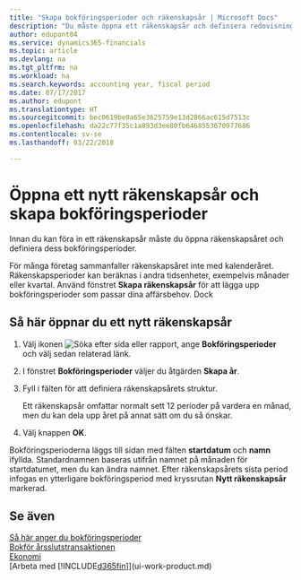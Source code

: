 ```yaml
---
title: "Skapa bokföringsperioder och räkenskapsår | Microsoft Docs"
description: "Du måste öppna ett räkenskapsår och definiera redovisningsperioder innan du kan föra in ett räkenskapsår."
author: edupont04
ms.service: dynamics365-financials
ms.topic: article
ms.devlang: na
ms.tgt_pltfrm: na
ms.workload: na
ms.search.keywords: accounting year, fiscal period
ms.date: 07/17/2017
ms.author: edupont
ms.translationtype: HT
ms.sourcegitcommit: bec0619be0a65e3625759e13d2866ac615d7513c
ms.openlocfilehash: da22c77f35c1a893d3ee80fb6468553670977686
ms.contentlocale: sv-se
ms.lasthandoff: 03/22/2018

---
```

# <a name="open-a-new-fiscal-year-and-create-accounting-periods"></a>Öppna ett nytt räkenskapsår och skapa bokföringsperioder
Innan du kan föra in ett räkenskapsår måste du öppna räkenskapsåret och definiera dess bokföringsperioder.  

För många företag sammanfaller räkenskapsåret inte med kalenderåret. Räkenskapsperioder kan beräknas i andra tidsenheter, exempelvis månader eller kvartal. Använd fönstret **Skapa räkenskapsår** för att lägga upp bokföringsperioder som passar dina affärsbehov. Dock   

## <a name="to-open-a-new-fiscal-year"></a>Så här öppnar du ett nytt räkenskapsår
1. Välj ikonen ![Söka efter sida eller rapport](media/ui-search/search_small.png "Ikonen Söka efter sida eller rapport"), ange **Bokföringsperioder** och välj sedan relaterad länk.
2. I fönstret **Bokföringsperioder** väljer du åtgärden **Skapa år**.
3. Fyll i fälten för att definiera räkenskapsårets struktur.

    Ett räkenskapsår omfattar normalt sett 12 perioder på vardera en månad, men du kan dela upp året på annat sätt om du så önskar.
4. Välj knappen **OK**.

Bokföringsperioderna läggs till sidan med fälten **startdatum** och **namn** ifyllda. Standardnamnen baseras utifrån namnet på månaden för startdatumet, men du kan ändra namnet. Efter räkenskapsårets sista period infogas en ytterligare bokföringsperiod med kryssrutan **Nytt räkenskapsår** markerad.  


## <a name="see-also"></a>Se även
[Så här anger du bokföringsperioder](finance-how-specify-posting-periods.md)  
[Bokför årsslutstransaktionen](year-how-post-year-end-close-entry.md)  
[Ekonomi](finance.md)  
[Arbeta med [!INCLUDE[d365fin](includes/d365fin_md.md)]](ui-work-product.md)

